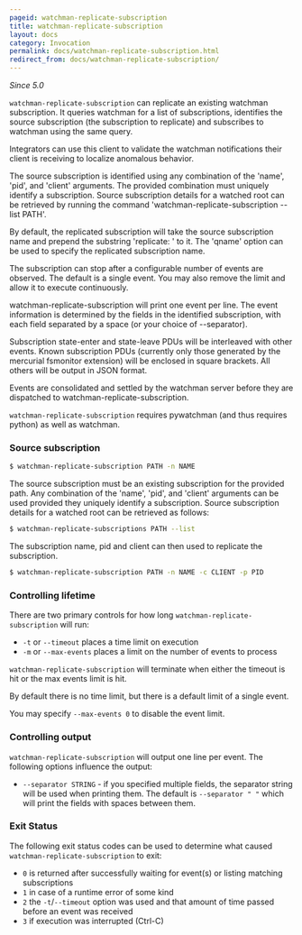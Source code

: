 ```yaml
---
pageid: watchman-replicate-subscription
title: watchman-replicate-subscription
layout: docs
category: Invocation
permalink: docs/watchman-replicate-subscription.html
redirect_from: docs/watchman-replicate-subscription/
---
```


*Since 5.0*

`watchman-replicate-subscription` can replicate an existing watchman
subscription. It queries watchman for a list of subscriptions, identifies
the source subscription (the subscription to replicate) and subscribes
to watchman using the same query.

Integrators can use this client to validate the watchman notifications their
client is receiving to localize anomalous behavior.

The source subscription is identified using any combination of the 'name',
'pid', and 'client' arguments. The provided combination must uniquely identify
a subscription. Source subscription details for a watched root can be
retrieved by running the command 'watchman-replicate-subscription --list PATH'.

By default, the replicated subscription will take the source subscription
name and prepend the substring 'replicate: ' to it. The 'qname' option can be
used to specify the replicated subscription name.

The subscription can stop after a configurable number of events are observed.
The default is a single event. You may also remove the limit and allow it to
execute continuously.

watchman-replicate-subscription will print one event per line. The event
information is determined by the fields in the identified subscription, with
each field separated by a space (or your choice of --separator).

Subscription state-enter and state-leave PDUs will be interleaved with other
events. Known subscription PDUs (currently only those generated by the
mercurial fsmonitor extension) will be enclosed in square brackets. All others will be
output in JSON format.

Events are consolidated and settled by the watchman server before they are
dispatched to watchman-replicate-subscription.

`watchman-replicate-subscription` requires pywatchman (and thus requires
python) as well as watchman.

### Source subscription

~~~bash
$ watchman-replicate-subscription PATH -n NAME
~~~
The source subscription must be an existing subscription for the provided path.
Any combination of the 'name', 'pid', and 'client' arguments can be used provided
they uniquely identify a subscription. Source subscription details for a watched
root can be retrieved as follows:

~~~bash
$ watchman-replicate-subscriptions PATH --list
~~~

The subscription name, pid and client can then used to replicate the subscription.

~~~bash
$ watchman-replicate-subscription PATH -n NAME -c CLIENT -p PID
~~~

### Controlling lifetime

There are two primary controls for how long `watchman-replicate-subscription`
will run:

* `-t` or `--timeout` places a time limit on execution
* `-m` or `--max-events` places a limit on the number of events to process

`watchman-replicate-subscription` will terminate when either the timeout is
hit or the max events limit is hit.

By default there is no time limit, but there is a default limit of a single event.

You may specify `--max-events 0` to disable the event limit.

### Controlling output

`watchman-replicate-subscription` will output one line per event.  The
following options influence the output:

* `--separator STRING` - if you specified multiple fields, the separator string
  will be used when printing them.  The default is `--separator " "` which will
  print the fields with spaces between them.

### Exit Status

The following exit status codes can be used to determine what caused
`watchman-replicate-subscription` to exit:

* `0` is returned after successfully waiting for event(s) or listing matching
   subscriptions
* `1` in case of a runtime error of some kind
* `2` the `-t`/`--timeout` option was used and that amount of time passed
   before an event was received
* `3` if execution was interrupted (Ctrl-C)
